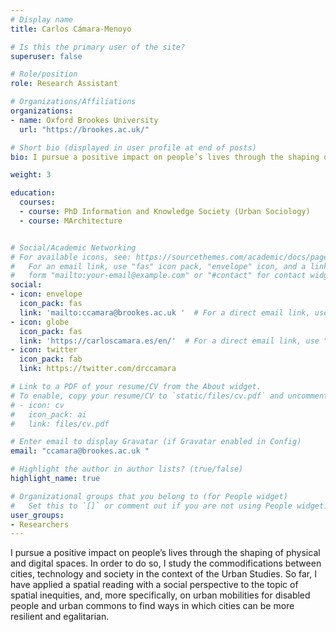 ```yaml
---
# Display name
title: Carlos Cámara-Menoyo

# Is this the primary user of the site?
superuser: false

# Role/position
role: Research Assistant

# Organizations/Affiliations
organizations:
- name: Oxford Brookes University
  url: "https://brookes.ac.uk/"

# Short bio (displayed in user profile at end of posts)
bio: I pursue a positive impact on people’s lives through the shaping of physical and digital spaces. 

weight: 3

education:
  courses:
  - course: PhD Information and Knowledge Society (Urban Sociology)
  - course: MArchitecture


# Social/Academic Networking
# For available icons, see: https://sourcethemes.com/academic/docs/page-builder/#icons
#   For an email link, use "fas" icon pack, "envelope" icon, and a link in the
#   form "mailto:your-email@example.com" or "#contact" for contact widget.
social:
- icon: envelope
  icon_pack: fas
  link: 'mailto:ccamara@brookes.ac.uk '  # For a direct email link, use "mailto:test@example.org".
- icon: globe
  icon_pack: fas
  link: 'https://carloscamara.es/en/'  # For a direct email link, use "mailto:test@example.org".
- icon: twitter
  icon_pack: fab
  link: https://twitter.com/drccamara

# Link to a PDF of your resume/CV from the About widget.
# To enable, copy your resume/CV to `static/files/cv.pdf` and uncomment the lines below.
# - icon: cv
#   icon_pack: ai
#   link: files/cv.pdf

# Enter email to display Gravatar (if Gravatar enabled in Config)
email: "ccamara@brookes.ac.uk "

# Highlight the author in author lists? (true/false)
highlight_name: true

# Organizational groups that you belong to (for People widget)
#   Set this to `[]` or comment out if you are not using People widget.
user_groups:
- Researchers
---
```


I pursue a positive impact on people’s lives through the shaping of physical and digital spaces. In order to do so, I study the commodifications between cities, technology and society in the context of the Urban Studies. So far, I have applied a spatial reading with a social perspective to the topic of spatial inequities, and, more specifically, on urban mobilities for disabled people and urban commons to find ways in which cities can be more resilient and egalitarian.
